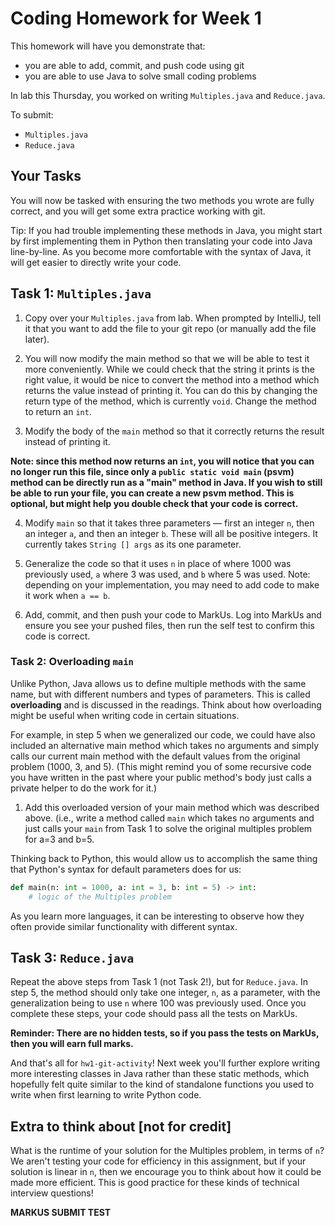 # Coding Homework for Week 1

This homework will have you demonstrate that:

- you are able to add, commit, and push code using git
- you are able to use Java to solve small coding problems

In lab this Thursday, you worked on writing `Multiples.java` and `Reduce.java`.

To submit:
- `Multiples.java`
- `Reduce.java`

## Your Tasks

You will now be tasked with ensuring the two methods you wrote are
fully correct, and you will get some extra practice working with git.

Tip: If you had trouble implementing these methods in Java, you might start
by first implementing them in Python then translating your code into Java line-by-line.
As you become more comfortable with the syntax of Java, it will get easier to directly write
your code.

## Task 1: `Multiples.java`

1. Copy over your `Multiples.java` from lab. When prompted by IntelliJ,
tell it that you want to add the file to your git repo (or manually add the file later).

2. You will now modify the main method so that we will be able to test it more conveniently.
While we could check that the string it prints is the right value, it would be nice to convert
the method into a method which returns the value instead of printing it.
You can do this by changing the return type of the method, which is currently `void`.
Change the method to return an `int`.

3. Modify the body of the `main` method so that it correctly returns the result instead of printing it.

**Note: since this method now returns an `int`, you will notice that you can no longer run this file, since only a `public static void main` (psvm) method can be directly run as a "main" method in Java. If you wish to still be able to run your file, you can create a new psvm method. This is optional, but might help you double check that your code is correct.**

4. Modify `main` so that it takes three parameters — first an integer `n`, then an integer `a`,
and then an integer `b`. These will all be positive integers. It currently takes `String [] args` as its
one parameter.

5. Generalize the code so that it uses `n` in place of where 1000 was previously used, `a` where 3 was used,
and `b` where 5 was used. Note: depending on your implementation, you may need to add code
to make it work when `a == b`. 

6. Add, commit, and then push your code to MarkUs. Log into MarkUs and ensure you see your pushed files,
then run the self test to confirm this code is correct.

### Task 2: Overloading `main`

Unlike Python, Java allows us to define multiple methods with the same name,
but with different numbers and types of parameters. This is called **overloading** and is discussed in the readings.
Think about how overloading might be useful when writing code in certain situations.

For example, in step 5 when we generalized our code, we could have also included an alternative main method
which takes no arguments and simply calls our current main method with the default values from the original
problem (1000, 3, and 5). (This might remind you of some recursive code you have written in the past where your public method's body just calls a private helper to do the work for it.)

1. Add this overloaded version of your main method which was described above. (i.e., write a method called `main` which takes no arguments and just calls your `main` from Task 1 to solve the original multiples problem for a=3 and b=5.

Thinking back to Python, this would allow us to accomplish the same thing that Python's syntax for default
parameters does for us:

```python
def main(n: int = 1000, a: int = 3, b: int = 5) -> int:
    # logic of the Multiples problem
```

As you learn more languages, it can be interesting to observe how they often provide similar functionality with different syntax.

## Task 3: `Reduce.java`

Repeat the above steps from Task 1 (not Task 2!), but for `Reduce.java`. In step 5, the method should only take one integer, `n`,
as a parameter, with the generalization being to use `n` where 100 was previously used.
Once you complete these steps, your code should pass all the tests on MarkUs.

**Reminder: There are no hidden tests, so if you pass the tests on MarkUs, then you will earn full
marks.**

And that's all for `hw1-git-activity`! Next week you'll further explore writing more interesting classes in Java
rather than these static methods, which hopefully felt quite similar to the kind of standalone functions
you used to write when first learning to write Python code.

## Extra to think about [not for credit]

What is the runtime of your solution for the Multiples problem, in terms of `n`?
We aren't testing your code for efficiency in this assignment, but if your solution is linear in `n`, then
we encourage you to think about how it could be made more efficient. This is good practice for
these kinds of technical interview questions!


****MARKUS SUBMIT TEST****